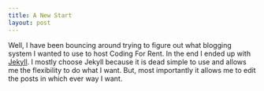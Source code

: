 ```yaml
---
title: A New Start
layout: post
---
```


Well, I have been bouncing around trying to figure out what blogging system I wanted to use to host Coding For Rent.  In the end I ended up with [Jekyll](https://github.com/mojombo/jekyll).  I mostly choose Jekyll because it is dead simple to use and allows me the flexibility to do what I want.  But, most importantly it allows me to edit the posts in which ever way I want.
